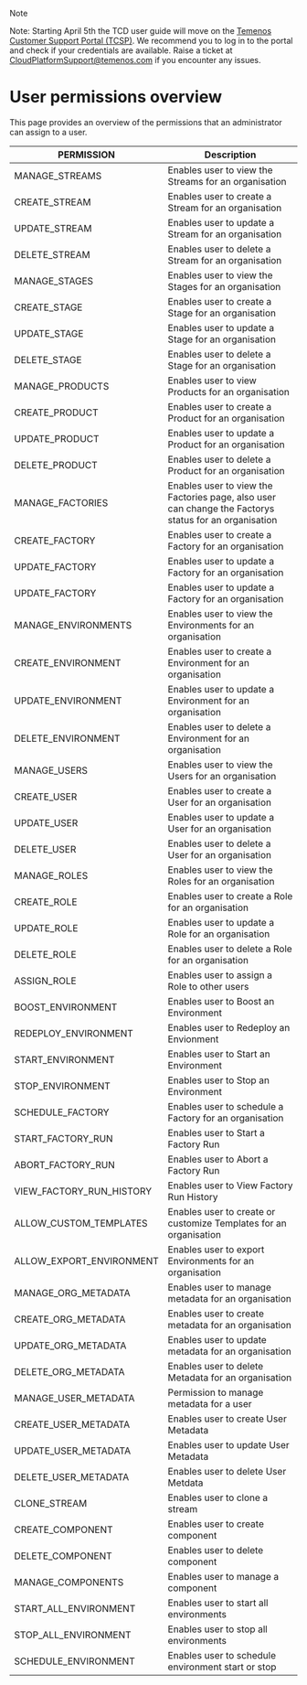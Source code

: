 > [!Note]
> Note: Starting April 5th the TCD user guide will move on the [Temenos Customer Support Portal (TCSP)](https://tcsp.temenos.com/TCD/Modules/TemenosContinuousDeployment/Overview/Overview.htm). We recommend you to log in to the portal and check if your credentials are available. Raise a ticket at [CloudPlatformSupport@temenos.com](CloudPlatformSupport@temenos.com) if you encounter any issues.

# User permissions overview #
This page provides an overview of the permissions that an administrator can assign to a user.

| PERMISSION               | Description                                                  |
| ------------------------ | ------------------------------------------------------------ |
| MANAGE_STREAMS           | Enables user to view the Streams for an  organisation        |
| CREATE_STREAM            | Enables user to create a Stream for an  organisation         |
| UPDATE_STREAM            | Enables user to update a Stream for an  organisation         |
| DELETE_STREAM            | Enables user to delete a Stream for an  organisation         |
| MANAGE_STAGES            | Enables user to view the Stages for an  organisation         |
| CREATE_STAGE             | Enables user to create a Stage for an  organisation          |
| UPDATE_STAGE             | Enables user to update a Stage for an  organisation          |
| DELETE_STAGE             | Enables user to delete a Stage for an  organisation          |
| MANAGE_PRODUCTS          | Enables user to view Products for an  organisation           |
| CREATE_PRODUCT           | Enables user to create a Product for an  organisation        |
| UPDATE_PRODUCT           | Enables user to update a Product for an  organisation        |
| DELETE_PRODUCT           | Enables user to delete a Product for an  organisation        |
| MANAGE_FACTORIES         | Enables user to view the Factories page,  also user can change the Factorys status for an organisation |
| CREATE_FACTORY           | Enables user to create a Factory for an  organisation        |
| UPDATE_FACTORY           | Enables user to update a Factory for an  organisation        |
| UPDATE_FACTORY           | Enables user to update a Factory for an  organisation        |
| MANAGE_ENVIRONMENTS      | Enables user to view the Environments for  an organisation   |
| CREATE_ENVIRONMENT       | Enables user to create a Environment for an  organisation    |
| UPDATE_ENVIRONMENT       | Enables user to update a Environment for an  organisation    |
| DELETE_ENVIRONMENT       | Enables user to delete a Environment for an  organisation    |
| MANAGE_USERS             | Enables user to view the Users for an  organisation          |
| CREATE_USER              | Enables user to create a User for an  organisation           |
| UPDATE_USER              | Enables user to update a User for an  organisation           |
| DELETE_USER              | Enables user to delete a User for an  organisation           |
| MANAGE_ROLES             | Enables user to view the Roles for an  organisation          |
| CREATE_ROLE              | Enables user to create a Role for an  organisation           |
| UPDATE_ROLE              | Enables user to update a Role for an  organisation           |
| DELETE_ROLE              | Enables user to delete a Role for an  organisation           |
| ASSIGN_ROLE              | Enables user to assign a Role to other  users                |
| BOOST_ENVIRONMENT        | Enables user to Boost an Environment                         |
| REDEPLOY_ENVIRONMENT     | Enables user to Redeploy an Envionment                       |
| START_ENVIRONMENT        | Enables user to Start an Environment                         |
| STOP_ENVIRONMENT         | Enables user to Stop an Environment                          |
| SCHEDULE_FACTORY         | Enables user to schedule a Factory for an  organisation      |
| START_FACTORY_RUN        | Enables user to Start a Factory Run                          |
| ABORT_FACTORY_RUN        | Enables user to Abort a Factory Run                          |
| VIEW_FACTORY_RUN_HISTORY | Enables user to View Factory Run History                     |
| ALLOW_CUSTOM_TEMPLATES   | Enables user to create or customize  Templates for an organisation |
| ALLOW_EXPORT_ENVIRONMENT | Enables user to export Environments for an  organisation     |
| MANAGE_ORG_METADATA      | Enables user to manage metadata for an  organisation         |
| CREATE_ORG_METADATA      | Enables user to create metadata for an  organisation         |
| UPDATE_ORG_METADATA      | Enables user to update metadata for an  organisation         |
| DELETE_ORG_METADATA      | Enables user to delete Metadata for an  organisation         |
| MANAGE_USER_METADATA     | Permission to manage metadata for a user                     |
| CREATE_USER_METADATA     | Enables user to create User Metadata                         |
| UPDATE_USER_METADATA     | Enables user to update User Metadata                         |
| DELETE_USER_METADATA     | Enables user to delete User Metdata                          |
| CLONE_STREAM             | Enables user to clone a stream                               |
| CREATE_COMPONENT         | Enables user to create component                             |
| DELETE_COMPONENT         | Enables user to delete component                             |
| MANAGE_COMPONENTS        | Enables user to manage a component                           |
| START_ALL_ENVIRONMENT    | Enables user to start all environments                       |
| STOP_ALL_ENVIRONMENT     | Enables user to stop all environments                        |
| SCHEDULE_ENVIRONMENT     | Enables user to schedule environment start  or stop          |

